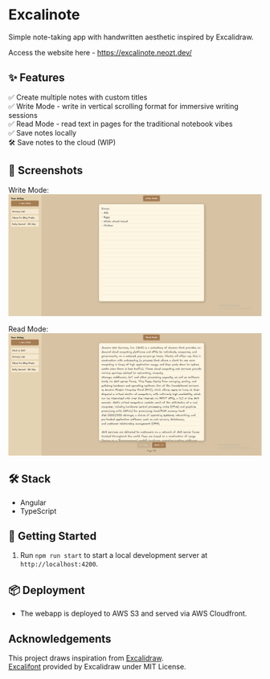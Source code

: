 # Excalinote

Simple note-taking app with handwritten aesthetic inspired by Excalidraw.

Access the website here - https://excalinote.neozt.dev/

## ✨ Features

✅ Create multiple notes with custom titles  
✅ Write Mode - write in vertical scrolling format for immersive writing sessions  
✅ Read Mode - read text in pages for the traditional notebook vibes  
✅ Save notes locally  
🛠 ️Save notes to the cloud (WIP)

## 📸 Screenshots

Write Mode:
![Write Mode](docs/write_mode.png)

Read Mode:
![Read Mode](docs/read_mode.png)

## 🛠️ Stack

- Angular
- TypeScript

## 🚀 Getting Started

1. Run `npm run start` to start a local development server at `http://localhost:4200`.

## 📦 Deployment

- The webapp is deployed to AWS S3 and served via AWS Cloudfront.

## Acknowledgements

This project draws inspiration from [Excalidraw](https://excalidraw.com/).  
[Excalifont](https://plus.excalidraw.com/excalifont) provided by Excalidraw under MIT License.
